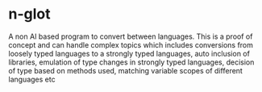 # n-glot
A non AI based program to convert between languages. This is a proof of concept and can handle complex topics which includes conversions from loosely typed languages to a strongly typed languages, auto inclusion of libraries, emulation of type changes in strongly typed languages, decision of type based on methods used, matching variable scopes of different languages etc
